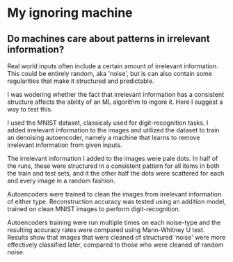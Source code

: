 # My ignoring machine

## Do machines care about patterns in irrelevant information? 

Real world inputs often include a certain amount of irrelevant information.
This could be entirely random, aka 'noise', but is can also contain some regularities that make it structured and predictable.

I was wodering whether the fact that irrelevant information has a consistent structure affects the ability of an ML algorithm to ingore it.
Here I suggest a way to test this.

I used the MNIST dataset, classicaly used for digit-recognition tasks.
I added irrelevant information to the images and utilized the dataset to train an denoising autoencoder, namely a machine that learns to remove irrelevant information from given inputs.

The irrelevant information I added to the images were pale dots. In half of the runs, these were structured in a consistent pattern for all items in both the train and test sets, and it the other half the dots were scattered for each and every image in a random fashion.

Autoencoders were trained to clean the images from irrelevant information of either type.
Reconstruction accuracy was tested using an addition model, trained on clean MNIST images to perform digit-recognition.

Autoencoders training were run multiple times on each noise-type and the resulting accuracy rates were compared using Mann-Whitney U test.
Results show that images that were cleaned of structured 'noise' were more effectively classified later, compared to those who were cleaned of random noise.

